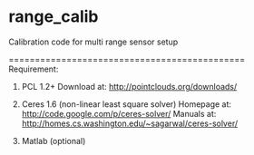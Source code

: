 range_calib
===========

Calibration code for multi range sensor setup

=============================================
Requirement: 
1. PCL 1.2+
   Download at: http://pointclouds.org/downloads/

2. Ceres 1.6 (non-linear least square solver)
   Homepage at: http://code.google.com/p/ceres-solver/
   Manuals  at: http://homes.cs.washington.edu/~sagarwal/ceres-solver/

3. Matlab (optional) 
